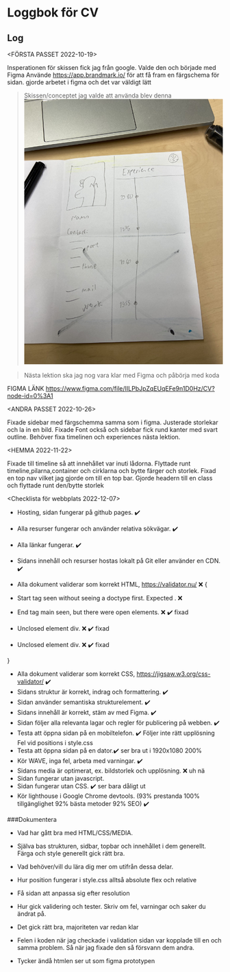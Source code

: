 # Loggbok för CV

## Log

<FÖRSTA PASSET 2022-10-19>

Insperationen för skissen fick jag från google.
Valde den och började med Figma
Använde https://app.brandmark.io/ för att få fram en färgschema för sidan.
gjorde arbetet i figma och det var väldigt lätt


> Skissen/conceptet jag valde att använda blev denna
![Github Logo](/skisser/skiss1.jpg)


> Nästa lektion ska jag nog vara klar med Figma och påbörja med koda




FIGMA LÄNK https://www.figma.com/file/IILPbJpZqEUqEFe9n1D0Hz/CV?node-id=0%3A1 

<ANDRA PASSET 2022-10-26>

Fixade sidebar med färgschemma samma som i figma. Justerade storlekar och la in en bild.
Fixade Font också och sidebar fick rund kanter med svart outline.
Behöver fixa timelinen och experiences nästa lektion.

<HEMMA 2022-11-22>

Fixade till timeline så att innehållet var inuti lådorna. Flyttade runt timeline,pilarna,container och cirklarna och bytte färger och storlek. Fixad en top nav vilket jag gjorde om till en top bar. Gjorde headern till en class och flyttade runt den/bytte storlek


<Checklista för webbplats 2022-12-07> 


- Hosting, sidan fungerar på github pages. ✔️
 - Alla resurser fungerar och använder relativa sökvägar. ✔️
- Alla länkar fungerar. ✔️
- Sidans innehåll och resurser hostas lokalt på Git eller använder en CDN. ✔️
- Alla dokument validerar som korrekt HTML, https://validator.nu/  ❌ {
 
- Start tag seen without seeing a doctype first. Expected <!DOCTYPE html>. ❌ 
 - End tag main seen, but there were open elements. ❌ ✔️ fixad
 - Unclosed element div. ❌ ✔️ fixad
  - Unclosed element div. ❌ ✔️ fixad
 
 }
 
- Alla dokument validerar som korrekt CSS, https://jigsaw.w3.org/css-validator/ ✔️
- Sidans struktur är korrekt, indrag och formattering. ✔️
- Sidan använder semantiska strukturelement. ✔️
- Sidans innehåll är korrekt, stäm av med Figma. ✔️
- Sidan följer alla relevanta lagar och regler för publicering på webben. ✔️
- Testa att öppna sidan på en mobiltelefon. ✔️  Följer inte rätt upplösning Fel vid positions i style.css
- Testa att öppna sidan på en dator.✔️ ser bra ut i 1920x1080 200%
- Kör WAVE, inga fel, arbeta med varningar. ✔️
- Sidans media är optimerat, ex. bildstorlek och upplösning. ❌ uh nä
- Sidan fungerar utan javascript.
- Sidan fungerar utan CSS. ✔️ ser bara dåligt ut
- Kör lighthouse i Google Chrome devtools. (93% prestanda 100% tillgänglighet 92% bästa metoder 92% SEO) ✔️



###Dokumentera
- Vad har gått bra med HTML/CSS/MEDIA.
- Själva bas strukturen, sidbar, topbar och innehållet i dem generellt. Färga och style generellt gick rätt bra.

- Vad behöver/vill du lära dig mer om utifrån dessa delar.
- Hur position fungerar i style.css alltså absolute flex och relative
- Få sidan att anpassa sig efter resolution

- Hur gick validering och tester. Skriv om fel, varningar och saker du ändrat på.
- Det gick rätt bra, majoriteten var redan klar
- Felen i koden när jag checkade i validation sidan var kopplade till en och samma problem. Så när jag fixade den så försvann dem andra.
- Tycker ändå htmlen ser ut som figma prototypen 


